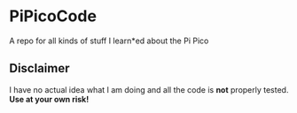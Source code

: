 # PiPicoCode
A repo for all kinds of stuff I learn*ed about the Pi Pico

## Disclaimer
I have no actual idea what I am doing and all the code is **not** properly tested.<br>
**Use at your own risk!**
